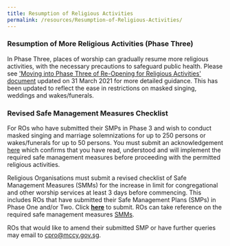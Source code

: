 ```yaml
---
title: Resumption of Religious Activities
permalink: /resources/Resumption-of-Religious-Activities/
---
```


### Resumption of More Religious Activities (Phase Three)

In Phase Three, places of worship can gradually resume more religious activities, with the necessary precautions to safeguard public health. Please see ['Moving into Phase Three of Re-Opening for Religious Activities' document](/media/MovingIntoPhaseThreeofReOpeningforReligiousActivities26Dec2020updatedMar2021(31032021).pdf) updated on 31 March 2021 for more detailed guidance. This has been updated to reflect the ease in restrictions on masked singing, weddings and wakes/funerals.

### Revised Safe Management Measures Checklist
For ROs who have submitted their SMPs in Phase 3 and wish to conduct masked singing and marriage solemnizations for up to 250 persons or wakes/funerals for up to 50 persons. You must submit an acknowledgement [here](https://go.gov.sg/phase2ackformha) which confirms that you have read, understood and will implement the required safe management measures before proceeding with the permitted religious activities. 

Religious Organisations must submit a revised checklist of Safe Management Measures (SMMs) for the increase in limit for congregational and other worship services at least 3 days before commencing. This includes ROs that have submitted their Safe Management Plans (SMPs) in Phase One and/or Two. Click **[here](https://go.gov.sg/phase2smpha)** to submit. ROs can take reference on the required safe management measures [SMMs](/resources/resources/).
 
ROs that would like to amend their submitted SMP or have further queries may email to [cpro@mccy.gov.sg](mailto:cpro@mccy.gov.sg).
